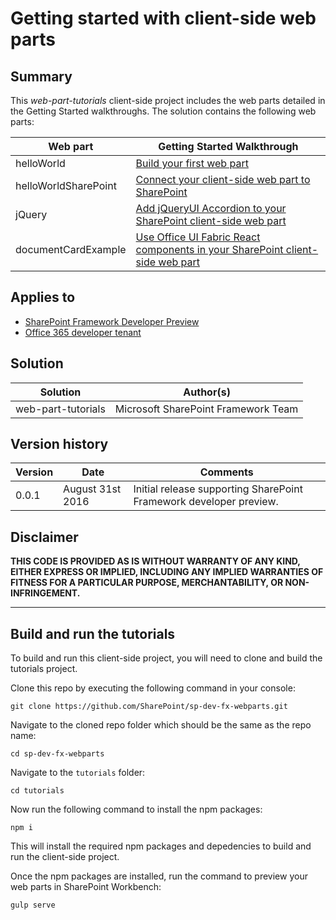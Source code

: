 # Getting started with client-side web parts

## Summary

This *web-part-tutorials* client-side project includes the web parts detailed in the Getting Started walkthroughs. The solution contains the following web parts:

| Web part  | Getting Started Walkthrough |
| ------------- | ------------- |
| helloWorld  | [Build your first web part](https://github.com/SharePoint/sp-dev-docs/wiki/HelloWorld-WebPart)   |
| helloWorldSharePoint  | [Connect your client-side web part to SharePoint](https://github.com/SharePoint/sp-dev-docs/wiki/HelloWorld,-Talking-to-SharePoint)  |
| jQuery  | [Add jQueryUI Accordion to your SharePoint client-side web part](https://github.com/SharePoint/sp-dev-docs/wiki/jQueryUI-Accordion-WebPart)  |
| documentCardExample  | [Use Office UI Fabric React components in your SharePoint client-side web part](https://github.com/SharePoint/sp-dev-docs/wiki/Using-Office-UI-Fabric-Components)  |

## Applies to

* [SharePoint Framework Developer Preview](https://github.com/SharePoint/sp-dev-docs/wiki)
* [Office 365 developer tenant](https://github.com/SharePoint/sp-dev-docs/wiki/Setup-SharePoint-Tenant)

## Solution

| Solution  | Author(s) |
| ------------- | ------------- |
| web-part-tutorials  | Microsoft SharePoint Framework Team   |

## Version history

| Version  | Date | Comments |
| ------------- | ------------- | ------------- |
| 0.0.1  | August 31st 2016   | Initial release supporting SharePoint Framework developer preview. |

## Disclaimer

**THIS CODE IS PROVIDED AS IS WITHOUT WARRANTY OF ANY KIND, EITHER EXPRESS OR IMPLIED, INCLUDING ANY IMPLIED WARRANTIES OF FITNESS FOR A PARTICULAR PURPOSE, MERCHANTABILITY, OR NON-INFRINGEMENT.**

----------

## Build and run the tutorials

To build and run this client-side project, you will need to clone and build the tutorials project.

Clone this repo by executing the following command in your console:

```
git clone https://github.com/SharePoint/sp-dev-fx-webparts.git
```

Navigate to the cloned repo folder which should be the same as the repo name:

```
cd sp-dev-fx-webparts
```

Navigate to the `tutorials` folder:

```
cd tutorials
```

Now run the following command to install the npm packages:

```
npm i
```

This will install the required npm packages and depedencies to build and run the client-side project.

Once the npm packages are installed, run the command to preview your web parts in SharePoint Workbench:

```
gulp serve
```
